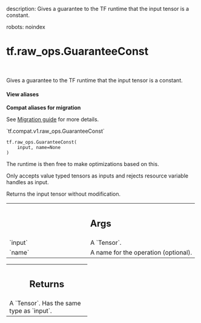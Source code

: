 description: Gives a guarantee to the TF runtime that the input tensor is a constant.

robots: noindex

# tf.raw_ops.GuaranteeConst

<!-- Insert buttons and diff -->

<table class="tfo-notebook-buttons tfo-api nocontent" align="left">

</table>



Gives a guarantee to the TF runtime that the input tensor is a constant.

<section class="expandable">
  <h4 class="showalways">View aliases</h4>
  <p>
<b>Compat aliases for migration</b>
<p>See
<a href="https://www.tensorflow.org/guide/migrate">Migration guide</a> for
more details.</p>
<p>`tf.compat.v1.raw_ops.GuaranteeConst`</p>
</p>
</section>

<pre class="devsite-click-to-copy prettyprint lang-py tfo-signature-link">
<code>tf.raw_ops.GuaranteeConst(
    input, name=None
)
</code></pre>



<!-- Placeholder for "Used in" -->

The runtime is then free to make optimizations based on this.

Only accepts value typed tensors as inputs and rejects resource variable handles
as input.

Returns the input tensor without modification.

<!-- Tabular view -->
 <table class="responsive fixed orange">
<colgroup><col width="214px"><col></colgroup>
<tr><th colspan="2"><h2 class="add-link">Args</h2></th></tr>

<tr>
<td>
`input`
</td>
<td>
A `Tensor`.
</td>
</tr><tr>
<td>
`name`
</td>
<td>
A name for the operation (optional).
</td>
</tr>
</table>



<!-- Tabular view -->
 <table class="responsive fixed orange">
<colgroup><col width="214px"><col></colgroup>
<tr><th colspan="2"><h2 class="add-link">Returns</h2></th></tr>
<tr class="alt">
<td colspan="2">
A `Tensor`. Has the same type as `input`.
</td>
</tr>

</table>

